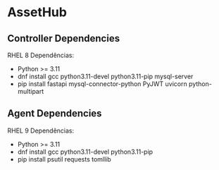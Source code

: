 # AssetHub

## Controller Dependencies
RHEL 8
  Dependências:
  - Python >= 3.11
  - dnf install gcc python3.11-devel python3.11-pip mysql-server
  - pip install fastapi mysql-connector-python PyJWT uvicorn python-multipart

## Agent Dependencies
RHEL 9
  Dependências:
  - Python >= 3.11
  - dnf install gcc python3.11-devel python3.11-pip 
  - pip install psutil requests tomllib
